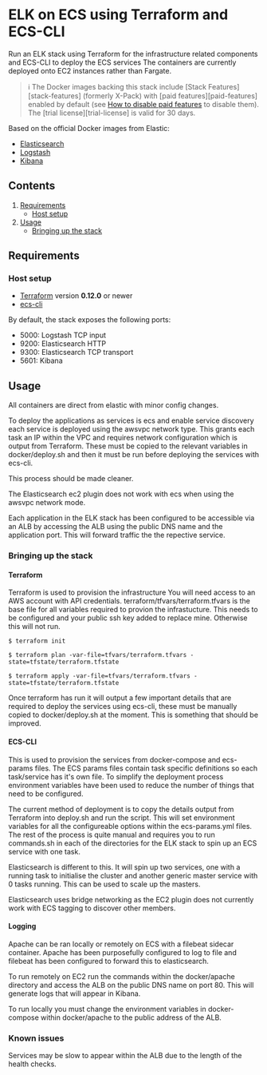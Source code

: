 # ELK on ECS using Terraform and ECS-CLI
Run an ELK stack using Terraform for the infrastructure related components and ECS-CLI to deploy the ECS services
The containers are currently deployed onto EC2 instances rather than Fargate.


> :information_source: The Docker images backing this stack include [Stack Features][stack-features] (formerly X-Pack)
with [paid features][paid-features] enabled by default (see [How to disable paid
features](#how-to-disable-paid-features) to disable them). The [trial license][trial-license] is valid for 30 days.

Based on the official Docker images from Elastic:

* [Elasticsearch](https://github.com/elastic/elasticsearch/tree/master/distribution/docker)
* [Logstash](https://github.com/elastic/logstash/tree/master/docker)
* [Kibana](https://github.com/elastic/kibana/tree/master/src/dev/build/tasks/os_packages/docker_generator)


## Contents

1. [Requirements](#requirements)
   * [Host setup](#host-setup)
2. [Usage](#usage)
   * [Bringing up the stack](#bringing-up-the-stack)


## Requirements

### Host setup

* [Terraform](https://www.terraform.io/) version **0.12.0** or newer
* [ecs-cli](https://docs.aws.amazon.com/AmazonECS/latest/developerguide/ECS_CLI_installation.html)


By default, the stack exposes the following ports:
* 5000: Logstash TCP input
* 9200: Elasticsearch HTTP
* 9300: Elasticsearch TCP transport
* 5601: Kibana

## Usage
All containers are direct from elastic with minor config changes.

To deploy the applications as services is ecs and enable service discovery each service is deployed using the awsvpc network type. This grants each task an IP within the VPC and requires network configuration which is output from Terraform. These must be copied to the relevant variables in docker/deploy.sh and then it must be run before deploying the services with ecs-cli. 

This process should be made cleaner.

The Elasticsearch ec2 plugin does not work with ecs when using the awsvpc network mode. 

Each application in the ELK stack has been configured to be accessible via an ALB by accessing the ALB using the public DNS name and the application port. This will forward traffic the the repective service. 

### Bringing up the stack

#### Terraform
Terraform is used to provision the infrastructure
You will need access to an AWS account with API credentials. 
terraform/tfvars/terraform.tfvars is the base file for all variables required to provion the infrastucture. This needs to be configured and your public ssh key added to replace mine. Otherwise this will not run. 


```console
$ terraform init
```

```console
$ terraform plan -var-file=tfvars/terraform.tfvars -state=tfstate/terraform.tfstate
```

```console
$ terraform apply -var-file=tfvars/terraform.tfvars -state=tfstate/terraform.tfstate
```

Once terraform has run it will output a few important details that are required to deploy the services using ecs-cli, these must be manually copied to docker/deploy.sh at the moment. 
This is something that should be improved.


#### ECS-CLI
This is used to provision the services from docker-compose and ecs-params files.
The ECS params files contain task specific definitions so each task/service has it's own file. To simplify the deployment process environment variables have been used to reduce the number of things that need to be configured. 

The current method of deployment is to copy the details output from Terraform into deploy.sh and run the script. 
This will set environment variables for all the configureable options within the ecs-params.yml files. 
The rest of the process is quite manual and requires you to run commands.sh in each of the directories for the ELK stack to spin up an ECS service with one task. 

Elasticsearch is different to this. It will spin up two services, one with a running task to initialise the cluster and another generic master service with 0 tasks running. This can be used to scale up the masters. 

Elasticsearch uses bridge networking as the EC2 plugin does not currently work with ECS tagging to discover other members. 



#### Logging
Apache can be ran locally or remotely on ECS with a filebeat sidecar container. Apache has been purposefully configured to log to file and filebeat has been configured to forward this to elasticsearch. 

To run remotely on EC2 run the commands within the docker/apache directory and access the ALB on the public DNS name on port 80. This will generate logs that will appear in Kibana.

To run locally you must change the environment variables in docker-compose within docker/apache to the public address of the ALB. 

### Known issues
Services may be slow to appear within the ALB due to the length of the health checks.

